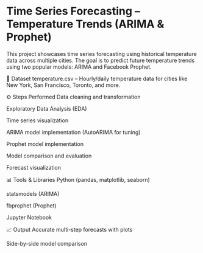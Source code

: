 # Time Series Forecasting – Temperature Trends (ARIMA & Prophet)

This project showcases time series forecasting using historical temperature data across multiple cities. The goal is to predict future temperature trends using two popular models: ARIMA and Facebook Prophet.

📁 Dataset
temperature.csv – Hourly/daily temperature data for cities like New York, San Francisco, Toronto, and more.

⚙️ Steps Performed
Data cleaning and transformation

Exploratory Data Analysis (EDA)

Time series visualization

ARIMA model implementation (AutoARIMA for tuning)

Prophet model implementation

Model comparison and evaluation

Forecast visualization

📊 Tools & Libraries
Python (pandas, matplotlib, seaborn)

statsmodels (ARIMA)

fbprophet (Prophet)

Jupyter Notebook

📈 Output
Accurate multi-step forecasts with plots

Side-by-side model comparison

